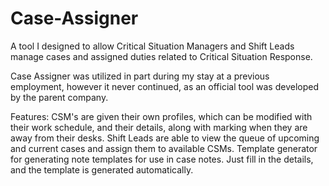 # Case-Assigner

A tool I designed to allow Critical Situation Managers and Shift Leads manage cases and assigned duties related to Critical Situation Response. 

Case Assigner was utilized in part during my stay at a previous employment, however it never continued, as an official tool was developed by the parent company.

Features:
CSM's are given their own profiles, which can be modified with their work schedule, and their details, along with marking when they are away from their desks.
Shift Leads are able to view the queue of upcoming and current cases and assign them to available CSMs.
Template generator for generating note templates for use in case notes. Just fill in the details, and the template is generated automatically.

